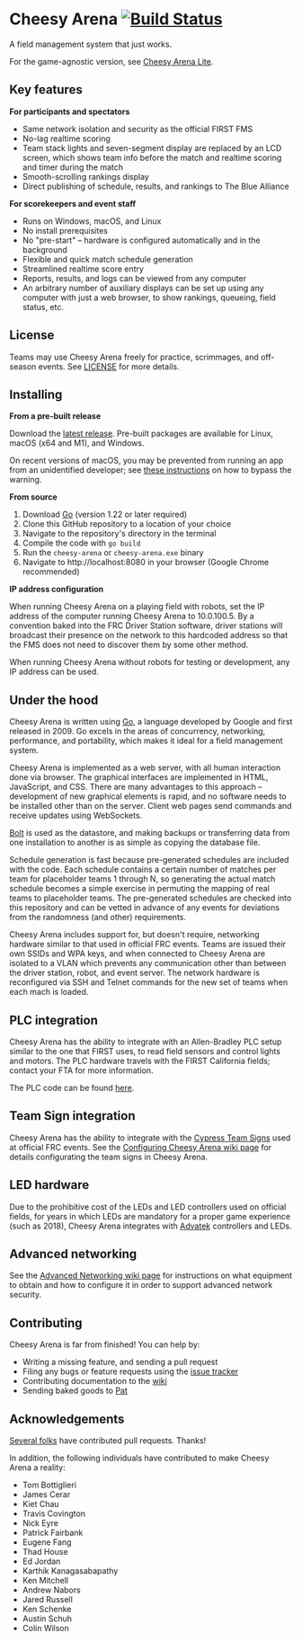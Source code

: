 Cheesy Arena [![Build Status](https://github.com/Team254/cheesy-arena/actions/workflows/test.yml/badge.svg)](https://github.com/Team254/cheesy-arena/actions)
============
A field management system that just works.

For the game-agnostic version, see [Cheesy Arena Lite](https://github.com/Team254/cheesy-arena-lite).

## Key features

**For participants and spectators**

* Same network isolation and security as the official FIRST FMS
* No-lag realtime scoring
* Team stack lights and seven-segment display are replaced by an LCD screen, which shows team info before the match and
  realtime scoring and timer during the match
* Smooth-scrolling rankings display
* Direct publishing of schedule, results, and rankings to The Blue Alliance

**For scorekeepers and event staff**

* Runs on Windows, macOS, and Linux
* No install prerequisites
* No "pre-start" &ndash; hardware is configured automatically and in the background
* Flexible and quick match schedule generation
* Streamlined realtime score entry
* Reports, results, and logs can be viewed from any computer
* An arbitrary number of auxiliary displays can be set up using any computer with just a web browser, to show rankings,
  queueing, field status, etc.

## License

Teams may use Cheesy Arena freely for practice, scrimmages, and off-season events. See [LICENSE](LICENSE) for more
details.

## Installing

**From a pre-built release**

Download the [latest release](https://github.com/Team254/cheesy-arena/releases). Pre-built packages are available for
Linux, macOS (x64 and M1), and Windows.

On recent versions of macOS, you may be prevented from running an app from an unidentified developer;
see [these instructions](https://support.apple.com/guide/mac-help/open-a-mac-app-from-an-unidentified-developer-mh40616/mac)
on how to bypass the warning.

**From source**

1. Download [Go](https://golang.org/dl/) (version 1.22 or later required)
1. Clone this GitHub repository to a location of your choice
1. Navigate to the repository's directory in the terminal
1. Compile the code with `go build`
1. Run the `cheesy-arena` or `cheesy-arena.exe` binary
1. Navigate to http://localhost:8080 in your browser (Google Chrome recommended)

**IP address configuration**

When running Cheesy Arena on a playing field with robots, set the IP address of the computer running Cheesy Arena to
10.0.100.5. By a convention baked into the FRC Driver Station software, driver stations will broadcast their presence on
the network to this hardcoded address so that the FMS does not need to discover them by some other method.

When running Cheesy Arena without robots for testing or development, any IP address can be used.

## Under the hood

Cheesy Arena is written using [Go](https://golang.org), a language developed by Google and first released in 2009. Go
excels in the areas of concurrency, networking, performance, and portability, which makes it ideal for a field
management system.

Cheesy Arena is implemented as a web server, with all human interaction done via browser. The graphical interfaces are
implemented in HTML, JavaScript, and CSS. There are many advantages to this approach &ndash; development of new
graphical elements is rapid, and no software needs to be installed other than on the server. Client web pages send
commands and receive updates using WebSockets.

[Bolt](https://github.com/etcd-io/bbolt) is used as the datastore, and making backups or transferring data from one
installation to another is as simple as copying the database file.

Schedule generation is fast because pre-generated schedules are included with the code. Each schedule contains a certain
number of matches per team for placeholder teams 1 through N, so generating the actual match schedule becomes a simple
exercise in permuting the mapping of real teams to placeholder teams. The pre-generated schedules are checked into this
repository and can be vetted in advance of any events for deviations from the randomness (and other) requirements.

Cheesy Arena includes support for, but doesn't require, networking hardware similar to that used in official FRC events.
Teams are issued their own SSIDs and WPA keys, and when connected to Cheesy Arena are isolated to a VLAN which prevents
any communication other than between the driver station, robot, and event server. The network hardware is reconfigured
via SSH and Telnet commands for the new set of teams when each mach is loaded.

## PLC integration

Cheesy Arena has the ability to integrate with an Allen-Bradley PLC setup similar to the one that FIRST uses, to read
field sensors and control lights and motors. The PLC hardware travels with the FIRST California fields; contact your FTA
for more information.

The PLC code can be found [here](https://github.com/ejordan376/Cheesy-PLC).

## Team Sign integration

Cheesy Arena has the ability to integrate with
the [Cypress Team Signs](https://cypressintegration.com/customsolutions/teamdisplay/) used at official FRC events. See
the [Configuring Cheesy Arena wiki page](https://github.com/Team254/cheesy-arena/wiki/Configuring-Cheesy-Arena-Settings#team-signs)
for details configurating the team signs in Cheesy Arena.

## LED hardware

Due to the prohibitive cost of the LEDs and LED controllers used on official fields, for years in which LEDs are
mandatory for a proper game experience (such as 2018), Cheesy Arena integrates
with [Advatek](https://www.advateklights.com) controllers and LEDs.

## Advanced networking

See the [Advanced Networking wiki page](https://github.com/Team254/cheesy-arena/wiki/Advanced-Networking-Concepts) for
instructions on what equipment to obtain and how to configure it in order to support advanced network security.

## Contributing

Cheesy Arena is far from finished! You can help by:

* Writing a missing feature, and sending a pull request
* Filing any bugs or feature requests using the [issue tracker](https://github.com/Team254/cheesy-arena/issues)
* Contributing documentation to the [wiki](https://github.com/Team254/cheesy-arena/wiki)
* Sending baked goods to [Pat](https://github.com/patfair)

## Acknowledgements

[Several folks](https://github.com/Team254/cheesy-arena/graphs/contributors) have contributed pull requests. Thanks!

In addition, the following individuals have contributed to make Cheesy Arena a reality:

* Tom Bottiglieri
* James Cerar
* Kiet Chau
* Travis Covington
* Nick Eyre
* Patrick Fairbank
* Eugene Fang
* Thad House
* Ed Jordan
* Karthik Kanagasabapathy
* Ken Mitchell
* Andrew Nabors
* Jared Russell
* Ken Schenke
* Austin Schuh
* Colin Wilson
